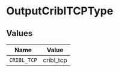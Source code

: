 # OutputCriblTCPType


## Values

| Name        | Value       |
| ----------- | ----------- |
| `CRIBL_TCP` | cribl_tcp   |